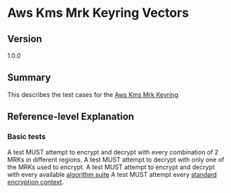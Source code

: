 [//]: # "Copyright Amazon.com Inc. or its affiliates. All Rights Reserved."
[//]: # "SPDX-License-Identifier: CC-BY-SA-4.0"

# Aws Kms Mrk Keyring Vectors

## Version

1.0.0

## Summary

This describes the test cases for the [Aws Kms Mrk Keyring](../../aws-kms/aws-kms-mrk-keyring.md)

## Reference-level Explanation

### Basic tests

A test MUST attempt to encrypt and decrypt
with every combination of 2 MRKs in different regions.
A test MUST attempt to decrypt with only one of the MRKs used
to encrypt.
A test MUST attempt to encrypt and decrypt
with every available [algorithm suite](../../algorithm-suites.md#algorithm-suite-id)
A test MUST attempt every [standard encryption context](./encryption-context.md#standard-encryption-contexts).
